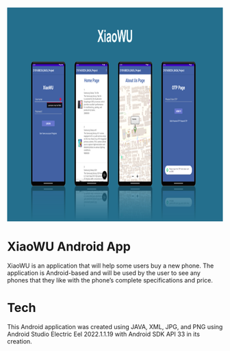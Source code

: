 <p align="center">
  <img height="500" src="/XiaoWU.PNG">
</p>

# XiaoWU Android App
XiaoWU is an application that will help some users buy a new phone. The application is Android-based and will be used by the user to see any phones that they like with the phone’s complete specifications and price. 

# Tech
This Android application was created using JAVA, XML, JPG, and PNG using Android Studio Electric Eel 2022.1.1.19 with Android SDK API 33 in its creation.

